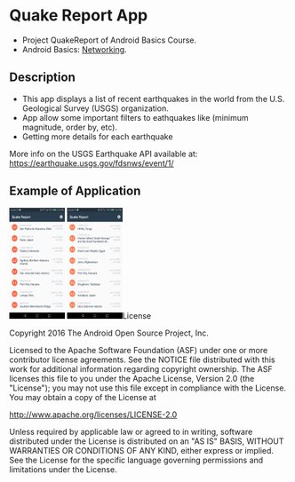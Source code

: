# Quake Report App

* Project QuakeReport of Android Basics Course.
* Android Basics: [Networking](https://classroom.udacity.com/courses/ud843).

## Description

* This app displays a list of recent earthquakes in the world
from the U.S. Geological Survey (USGS) organization.
* App allow some important filters to eathquakes like (minimum magnitude, order by, etc).
* Getting more details for each earthquake


More info on the USGS Earthquake API available at:
https://earthquake.usgs.gov/fdsnws/event/1/

## Example of Application

<img src="https://github.com/YahiaAshraf74/QuakeReport/blob/master/screenshots/1.png"  width="100" height="200"/>
<img src="https://github.com/YahiaAshraf74/QuakeReport/blob/master/screenshots/2.png"  width="100" height="200/>
<img src="https://github.com/YahiaAshraf74/QuakeReport/blob/master/screenshots/3.png"  width="100" height="200/>
<img src="https://github.com/YahiaAshraf74/QuakeReport/blob/master/screenshots/4.png"  width="100" height="200/>
<img src="https://github.com/YahiaAshraf74/QuakeReport/blob/master/screenshots/5.png"  width="100" height="200/>




License
-------

Copyright 2016 The Android Open Source Project, Inc.

Licensed to the Apache Software Foundation (ASF) under one or more contributor
license agreements.  See the NOTICE file distributed with this work for
additional information regarding copyright ownership.  The ASF licenses this
file to you under the Apache License, Version 2.0 (the "License"); you may not
use this file except in compliance with the License.  You may obtain a copy of
the License at

http://www.apache.org/licenses/LICENSE-2.0

Unless required by applicable law or agreed to in writing, software
distributed under the License is distributed on an "AS IS" BASIS, WITHOUT
WARRANTIES OR CONDITIONS OF ANY KIND, either express or implied.  See the
License for the specific language governing permissions and limitations under
the License.
